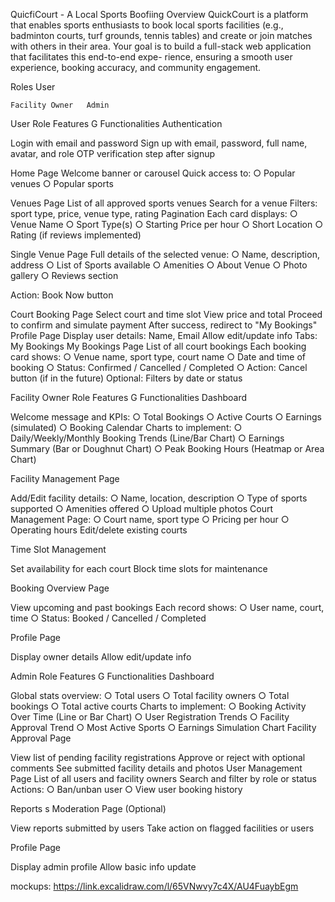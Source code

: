 QuicfiCourt - A Local Sports Boofiing
Overview
QuickCourt is a platform that enables sports enthusiasts to book local sports facilities (e.g., badminton courts, turf grounds, tennis tables) and create or join matches with others in their area. Your goal is to build a full-stack web application that facilitates this end-to-end expe- rience, ensuring a smooth user experience, booking accuracy, and community engagement.


Roles
  User

 	Facility Owner   Admin

User Role
Features G Functionalities
Authentication

   Login with email and password
   Sign up with email, password, full name, avatar, and role   OTP verification step after signup
 
Home Page
  Welcome banner or carousel   Quick access to:
○	Popular venues
○	Popular sports

Venues Page
  List of all approved sports venues   Search for a venue
  Filters: sport type, price, venue type, rating   Pagination
   Each card displays:
○	Venue Name
○	Sport Type(s)
○	Starting Price per hour
○	Short Location
○	Rating (if reviews implemented)

Single Venue Page
  Full details of the selected venue:
○	Name, description, address
○	List of Sports available
○	Amenities
○	About Venue
○	Photo gallery
○	Reviews section

   Action: Book Now button
 
Court Booking Page
  Select court and time slot   View price and total
  Proceed to confirm and simulate payment   After success, redirect to "My Bookings"
Profile Page
  Display user details: Name, Email   Allow edit/update info
  Tabs: My Bookings
My Bookings Page
  List of all court bookings   Each booking card shows:
○	Venue name, sport type, court name
○	Date and time of booking
○	Status: Confirmed / Cancelled / Completed
○	Action: Cancel button (if in the future)   Optional: Filters by date or status


Facility Owner Role
Features G Functionalities
Dashboard

   Welcome message and KPIs:
○	Total Bookings
○	Active Courts
○	Earnings (simulated)
○	Booking Calendar
   Charts to implement:
○	Daily/Weekly/Monthly Booking Trends (Line/Bar Chart)
○	Earnings Summary (Bar or Doughnut Chart)
○	Peak Booking Hours (Heatmap or Area Chart)
 
Facility Management Page

   Add/Edit facility details:
○	Name, location, description
○	Type of sports supported
○	Amenities offered
○	Upload multiple photos
   Court Management Page:
○	Court name, sport type
○	Pricing per hour
○	Operating hours
   Edit/delete existing courts

Time Slot Management

   Set availability for each court
  Block time slots for maintenance

Booking Overview Page

  View upcoming and past bookings   Each record shows:
○	User name, court, time
○	Status: Booked / Cancelled / Completed

Profile Page

  Display owner details   Allow edit/update info

 
Admin Role
Features G Functionalities
Dashboard

  Global stats overview:
○	Total users
○	Total facility owners
○	Total bookings
○	Total active courts
   Charts to implement:
○	Booking Activity Over Time (Line or Bar Chart)
○	User Registration Trends
○	Facility Approval Trend
○	Most Active Sports
○	Earnings Simulation Chart
Facility Approval Page

  View list of pending facility registrations   Approve or reject with optional comments   See submitted facility details and photos
User Management Page
  List of all users and facility owners   Search and filter by role or status   Actions:
○	Ban/unban user
○	View user booking history

Reports s Moderation Page (Optional)

   View reports submitted by users
   Take action on flagged facilities or users
 
Profile Page

   Display admin profile
  Allow basic info update


mockups: https://link.excalidraw.com/l/65VNwvy7c4X/AU4FuaybEgm